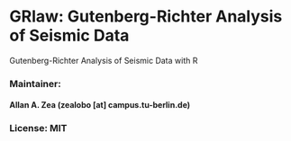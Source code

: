 # GRlaw: Gutenberg-Richter Analysis of Seismic Data
Gutenberg-Richter Analysis of Seismic Data with R


### Maintainer: 
#### Allan A. Zea (zealobo [at] campus.tu-berlin.de)

### License: MIT
